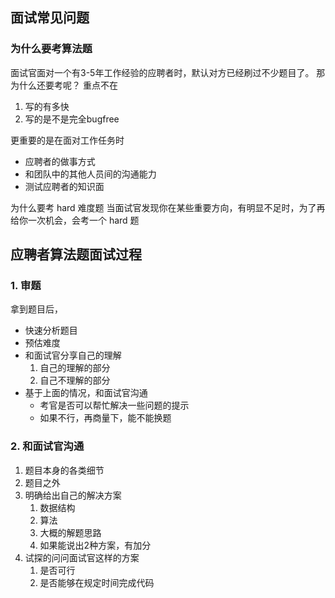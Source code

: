
## 面试常见问题

### 为什么要考算法题

面试官面对一个有3-5年工作经验的应聘者时，默认对方已经刷过不少题目了。
那为什么还要考呢？
重点不在
1. 写的有多快
2. 写的是不是完全bugfree

更重要的是在面对工作任务时
- 应聘者的做事方式
- 和团队中的其他人员间的沟通能力
- 测试应聘者的知识面


为什么要考 hard 难度题
当面试官发现你在某些重要方向，有明显不足时，为了再给你一次机会，会考一个 hard 题




## 应聘者算法题面试过程

### 1. 审题

拿到题目后，
- 快速分析题目
- 预估难度
- 和面试官分享自己的理解
	1. 自己的理解的部分
	2. 自己不理解的部分
- 基于上面的情况，和面试官沟通
	- 考官是否可以帮忙解决一些问题的提示
	- 如果不行，再商量下，能不能换题


### 2. 和面试官沟通

1. 题目本身的各类细节
2. 题目之外
3. 明确给出自己的解决方案
	1. 数据结构
	2. 算法
	3. 大概的解题思路
	4. 如果能说出2种方案，有加分
4. 试探的问问面试官这样的方案
	1. 是否可行
	2. 是否能够在规定时间完成代码
